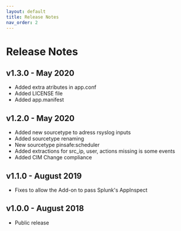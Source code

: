 ```yaml
---
layout: default
title: Release Notes
nav_order: 2
---
```

# Release Notes

## v1.3.0 - May 2020

- Added extra atributes in app.conf
- Added LICENSE file
- Added app.manifest

## v1.2.0 - May 2020

- Added new sourcetype to adress rsyslog inputs
- Added sourcetype renaming
- New sourcetype pinsafe:scheduler
- Added extractions for src_ip, user, actions missing is some events
- Added CIM Change compliance

## v1.1.0 - August 2019

- Fixes to allow the Add-on to pass Splunk's AppInspect

## v1.0.0 - August 2018

- Public release
